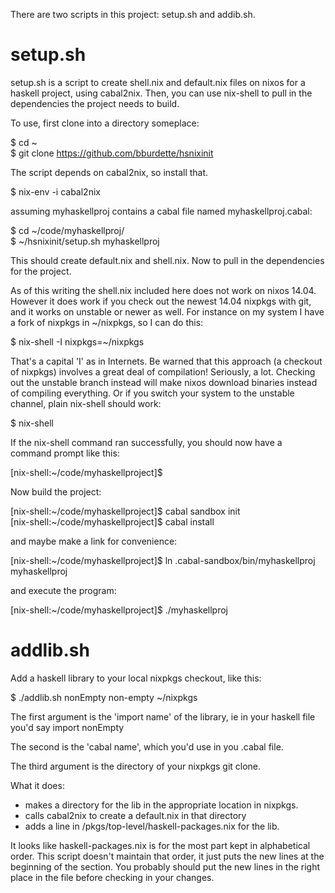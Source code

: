 There are two scripts in this project:  setup.sh and addib.sh.  

setup.sh
=========

setup.sh is a script to create shell.nix and default.nix files on nixos for a haskell project, using cabal2nix.  Then, you can use nix-shell to pull in the dependencies the project needs to build.  

To use, first clone into a directory someplace:

$ cd ~  
$ git clone https://github.com/bburdette/hsnixinit

The script depends on cabal2nix, so install that.

$ nix-env -i cabal2nix

assuming myhaskellproj contains a cabal file named myhaskellproj.cabal:

$ cd ~/code/myhaskellproj/  
$ ~/hsnixinit/setup.sh myhaskellproj

This should create default.nix and shell.nix.  Now to pull in the dependencies for the project.

As of this writing the shell.nix included here does not work on nixos 14.04.  However it does work if you check out the newest 14.04 nixpkgs with git, and it works on unstable or newer as well.  For instance on my system I have a fork of nixpkgs in ~/nixpkgs, so I can do this: 

$ nix-shell -I nixpkgs=~/nixpkgs

That's a capital 'I' as in Internets.  Be warned that this approach (a checkout of nixpkgs) involves a great deal of compilation!  Seriously, a lot.  Checking out the unstable branch instead will make nixos download binaries instead of compiling everything.  Or if you switch your system to the unstable channel, plain nix-shell should work:

$ nix-shell  

If the nix-shell command ran successfully, you should now have a command prompt like this:

[nix-shell:~/code/myhaskellproject]$

Now build the project:

[nix-shell:~/code/myhaskellproject]$ cabal sandbox init  
[nix-shell:~/code/myhaskellproject]$ cabal install

and maybe make a link for convenience:

[nix-shell:~/code/myhaskellproject]$ ln .cabal-sandbox/bin/myhaskellproj myhaskellproj

and execute the program:

[nix-shell:~/code/myhaskellproject]$ ./myhaskellproj

addlib.sh
=========

Add a haskell library to your local nixpkgs checkout, like this:

$ ./addlib.sh nonEmpty non-empty ~/nixpkgs

The first argument is the 'import name' of the library, ie in your haskell file you'd say 
import nonEmpty

The second is the 'cabal name', which you'd use in you .cabal file.  

The third argument is the directory of your nixpkgs git clone.  

What it does:
 - makes a directory for the lib in the appropriate location in nixpkgs.
 - calls cabal2nix to create a default.nix in that directory
 - adds a line in <nixpkgs>/pkgs/top-level/haskell-packages.nix for the lib.

It looks like haskell-packages.nix is for the most part kept in alphabetical order.  This script doesn't maintain that order, it just puts the new lines at the beginning of the section.  You probably should put the new lines in the right place in the file before checking in your changes.  

